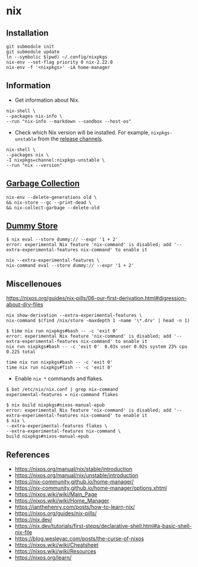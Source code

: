 # nix

## Installation

```shell
git submodule init
git submodule update
ln --symbolic $(pwd) ~/.config/nixpkgs
nix-env --set-flag priority 0 nix-2.22.0
nix-env -f '<nixpkgs>' -iA home-manager
```

## Information

- Get information about Nix.

```shell
nix-shell \
--packages nix-info \
--run "nix-info --markdown --sandbox --host-os"
```

- Check which Nix version will be installed. For example, `nixpkgs-unstable` from the [release channels](http://channels.nixos.org/).

```shell
nix-shell \
--packages nix \
-I nixpkgs=channel:nixpkgs-unstable \
--run "nix --version"
```

## [Garbage Collection](https://nixos.org/manual/nix/stable/package-management/garbage-collection)

```shell
nix-env --delete-generations old \
&& nix-store --gc --print-dead \
&& nix-collect-garbage --delete-old
```

## [Dummy Store](https://nixos.org/manual/nix/stable/store/types/dummy-store)

```console
$ nix eval --store dummy:// --expr '1 + 2'
error: experimental Nix feature 'nix-command' is disabled; add '--extra-experimental-features nix-command' to enable it
```

```shell
nix --extra-experimental-features \
nix-command eval --store dummy:// --expr '1 + 2'
```

## Miscellenoues

<https://nixos.org/guides/nix-pills/06-our-first-derivation.html#digression-about-drv-files>

```shell
nix show-derivation --extra-experimental-features \
nix-command $(find /nix/store -maxdepth 1 -name '\*.drv' | head -n 1)
```

```console
$ time nix run nixpkgs#bash -- -c 'exit 0'
error: experimental Nix feature 'nix-command' is disabled; add '--extra-experimental-features nix-command' to enable it
nix run nixpkgs#bash -- -c 'exit 0'  0.03s user 0.02s system 23% cpu 0.225 total
```

```shell
time nix run nixpkgs#bash -- -c 'exit 0'
time nix run nixpkgs#fish -- -c 'exit 0'
```

- Enable `nix *` commands and flakes.

```console
$ bat /etc/nix/nix.conf | grep nix-command
experimental-features = nix-command flakes
```

```console
$ nix build nixpkgs#nixos-manual-epub
error: experimental Nix feature 'nix-command' is disabled; add '--extra-experimental-features nix-command' to enable it
$ nix \
--extra-experimental-features flakes \
--extra-experimental-features nix-command \
build nixpkgs#nixos-manual-epub
```

## References

- <https://nixos.org/manual/nix/stable/introduction>
- <https://nixos.org/manual/nix/unstable/introduction>
- <https://nix-community.github.io/home-manager/>
- <https://nix-community.github.io/home-manager/options.xhtml>
- <https://nixos.wiki/wiki/Main_Page>
- <https://nixos.wiki/wiki/Home_Manager>
- <https://ianthehenry.com/posts/how-to-learn-nix/>
- <https://nixos.org/guides/nix-pills/>
- <https://nix.dev/>
- <https://nix.dev/tutorials/first-steps/declarative-shell.html#a-basic-shell-nix-file>
- <https://blog.wesleyac.com/posts/the-curse-of-nixos>
- <https://nixos.wiki/wiki/Cheatsheet>
- <https://nixos.wiki/wiki/Resources>
- <https://nixos.org/learn/>
